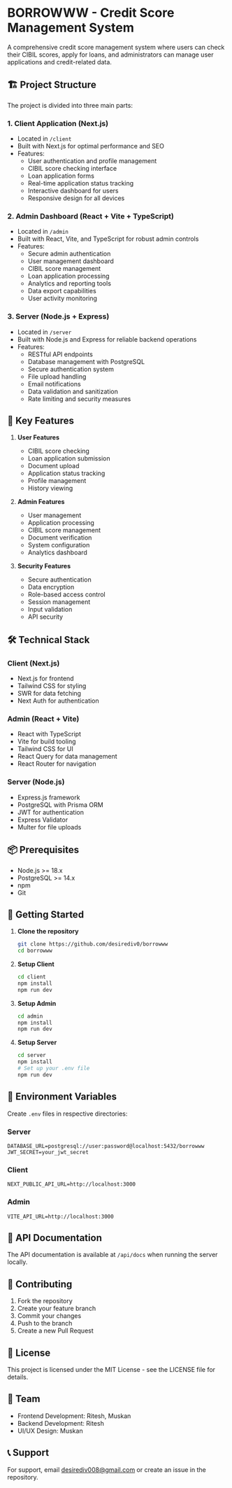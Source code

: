 # BORROWWW - Credit Score Management System

A comprehensive credit score management system where users can check their CIBIL scores, apply for loans, and administrators can manage user applications and credit-related data.

## 🏗️ Project Structure

The project is divided into three main parts:

### 1. Client Application (Next.js)

- Located in `/client`
- Built with Next.js for optimal performance and SEO
- Features:
  - User authentication and profile management
  - CIBIL score checking interface
  - Loan application forms
  - Real-time application status tracking
  - Interactive dashboard for users
  - Responsive design for all devices

### 2. Admin Dashboard (React + Vite + TypeScript)

- Located in `/admin`
- Built with React, Vite, and TypeScript for robust admin controls
- Features:
  - Secure admin authentication
  - User management dashboard
  - CIBIL score management
  - Loan application processing
  - Analytics and reporting tools
  - Data export capabilities
  - User activity monitoring

### 3. Server (Node.js + Express)

- Located in `/server`
- Built with Node.js and Express for reliable backend operations
- Features:
  - RESTful API endpoints
  - Database management with PostgreSQL
  - Secure authentication system
  - File upload handling
  - Email notifications
  - Data validation and sanitization
  - Rate limiting and security measures

## 🚀 Key Features

1. **User Features**

   - CIBIL score checking
   - Loan application submission
   - Document upload
   - Application status tracking
   - Profile management
   - History viewing

2. **Admin Features**

   - User management
   - Application processing
   - CIBIL score management
   - Document verification
   - System configuration
   - Analytics dashboard

3. **Security Features**
   - Secure authentication
   - Data encryption
   - Role-based access control
   - Session management
   - Input validation
   - API security

## 🛠️ Technical Stack

### Client (Next.js)

- Next.js for frontend
- Tailwind CSS for styling
- SWR for data fetching
- Next Auth for authentication

### Admin (React + Vite)

- React with TypeScript
- Vite for build tooling
- Tailwind CSS for UI
- React Query for data management
- React Router for navigation

### Server (Node.js)

- Express.js framework
- PostgreSQL with Prisma ORM
- JWT for authentication
- Express Validator
- Multer for file uploads

## 📦 Prerequisites

- Node.js >= 18.x
- PostgreSQL >= 14.x
- npm
- Git

## 🚀 Getting Started

1. **Clone the repository**

   ```bash
   git clone https://github.com/desirediv0/borrowww
   cd borrowww
   ```

2. **Setup Client**

   ```bash
   cd client
   npm install
   npm run dev
   ```

3. **Setup Admin**

   ```bash
   cd admin
   npm install
   npm run dev
   ```

4. **Setup Server**
   ```bash
   cd server
   npm install
   # Set up your .env file
   npm run dev
   ```

## 🔧 Environment Variables

Create `.env` files in respective directories:

### Server

```env
DATABASE_URL=postgresql://user:password@localhost:5432/borrowww
JWT_SECRET=your_jwt_secret
```

### Client

```env
NEXT_PUBLIC_API_URL=http://localhost:3000
```

### Admin

```env
VITE_API_URL=http://localhost:3000
```

## 📝 API Documentation

The API documentation is available at `/api/docs` when running the server locally.

## 🤝 Contributing

1. Fork the repository
2. Create your feature branch
3. Commit your changes
4. Push to the branch
5. Create a new Pull Request

## 📄 License

This project is licensed under the MIT License - see the LICENSE file for details.

## 👥 Team

- Frontend Development: Ritesh, Muskan
- Backend Development: Ritesh
- UI/UX Design: Muskan

## 📞 Support

For support, email desirediv008@gmail.com or create an issue in the repository.
